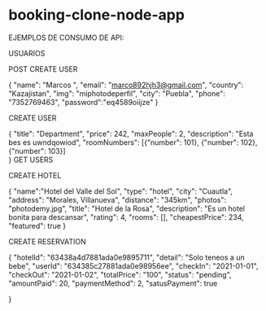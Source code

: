 # booking-clone-node-app

EJEMPLOS DE CONSUMO DE API:

USUARIOS

POST CREATE USER

{
    "name": "Marcos ",
    "email": "marco892hjh3@gmail.com",
    "country": "Kazajistan",
    "img": "miphotodeperfil",
    "city": "Puebla",
    "phone": "7352769463",
    "password":"eq4589oiijze"
}

CREATE USER 

{
      "title": "Department",
      "price": 242,
      "maxPeople": 2,
      "description": "Esta bes es uwndqowiod",
      "roomNumbers": [{"number": 101}, {"number": 102}, {"number": 103}]      
}
GET USERS 

CREATE HOTEL 

{
  "name":"Hotel del Valle del Sol",
  "type": "hotel",
  "city": "Cuautla",
  "address": "Morales, Villanueva",
  "distance": "345km",
  "photos": "photodemy.jpg",
  "title": "Hotel de la Rosa",
  "description": "Es un hotel bonita para descansar",
  "rating": 4,
  "rooms": [],
  "cheapestPrice": 234,
  "featured": true
}

CREATE RESERVATION 

{
    "hotelId": "63438a4d7881ada0e9895711",
    "detail": "Solo teneos a un bebe",
    "userId": "634385c27881ada0e98956ee",
    "checkIn": "2021-01-01",
    "checkOut": "2021-01-02",
    "totalPrice": "100",
    "status": "pending",
    "amountPaid": 20,
    "paymentMethod": 2,
    "satusPayment": true

}
